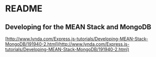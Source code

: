 # README #

## Developing for the MEAN Stack and MongoDB ##

[http://www.lynda.com/Express.js-tutorials/Developing-MEAN-Stack-MongoDB/191940-2.html](http://www.lynda.com/Express.js-tutorials/Developing-MEAN-Stack-MongoDB/191940-2.html)
